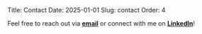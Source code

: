 Title: Contact
Date: 2025-01-01
Slug: contact
Order: 4

Feel free to reach out via [**email**](mailto:pauboncompte02@gmail.com) or connect with me on [**LinkedIn**](https://www.linkedin.com/in/pau-boncompte-carre/)!